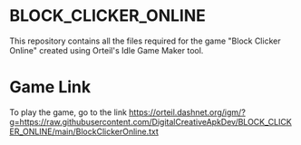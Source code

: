 # BLOCK_CLICKER_ONLINE

This repository contains all the files required for the game "Block Clicker Online" created using Orteil's Idle Game Maker tool.

# Game Link

To play the game, go to the link 
https://orteil.dashnet.org/igm/?g=https://raw.githubusercontent.com/DigitalCreativeApkDev/BLOCK_CLICKER_ONLINE/main/BlockClickerOnline.txt